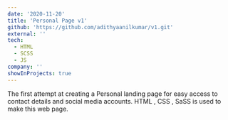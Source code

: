 ```yaml
---
date: '2020-11-20'
title: 'Personal Page v1'
github: 'https://github.com/adithyaanilkumar/v1.git'
external: ''
tech:
  - HTML
  - SCSS
  - JS
company: ''
showInProjects: true
---
```


The first attempt at creating a Personal landing page for easy access to contact details and social media accounts. HTML , CSS , SaSS is used to make this web page.

